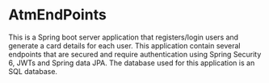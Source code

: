 # AtmEndPoints
This is a Spring boot server application that registers/login users and generate a card details for each user. This application contain several endpoints that are secured and require authentication using Spring Security 6, JWTs and Spring data JPA. The database used for this application is an SQL database.
